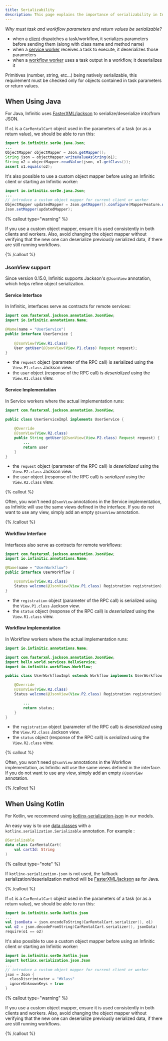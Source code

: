 ```yaml
---
title: Serializability
description: This page explains the importance of serializability in Infinitic for tasks and workflows, detailing the requirements and best practices for ensuring data is correctly serialized and deserialized across distributed systems.
---
```

_Why must task and workflow parameters and return values be serializable?_

- when a [client](/docs/introduction/terminology#client) dispatches a task/workflow, it serializes parameters before sending them (along with class name and method name)
- when a [service worker](/docs/introduction/terminology#worker) receives a task to execute, it deserializes those parameters
- when a [workflow worker](/docs/introduction/terminology#worker) uses a task output in a workflow, it deserializes it

Primitives (number, string, etc...) being natively serializable, this requirement must be checked only for objects contained in task parameters or return values.

## When Using Java

For Java, Infinitic uses [FasterXML/jackson](https://github.com/FasterXML/jackson-docs) to serialize/deserialize into/from JSON.

If `o1` is a `CarRentalCart` object used in the parameters of a task (or as a return value), we should be able to run this:

```java
import io.infinitic.serDe.java.Json;
...
ObjectMapper objectMapper = Json.getMapper();
String json = objectMapper.writeValueAsString(o1);
String o2 = objectMapper.readValue(json, o1.getClass());
assert o1.equals(o2);
```

It's also possible to use a custom object mapper before using an Infinitic client or starting an Infinitic worker:

```java
import io.infinitic.serDe.java.Json;
...
// introduce a custom object mapper for current client or worker
ObjectMapper updatedMapper = Json.getMapper().configure(MapperFeature.ACCEPT_CASE_INSENSITIVE_PROPERTIES, true);
Json.setMapper(updatedMapper);
```

{% callout type="warning"  %}

If you use a custom object mapper, ensure it is used consistently in both clients and workers.
Also, avoid changing the object mapper without verifying that the new one can deserialize previously serialized data,
if there are still running workflows.

{% /callout  %}

### JsonView support

Since version 0.15.0, Infinitic supports Jackson's `@JsonView` annotation, which helps refine object serialization.

#### Service Interface

In Infinitic, interfaces serve as contracts for remote services:

```java
import com.fasterxml.jackson.annotation.JsonView;
import io.infinitic.annotations.Name;

@Name(name = "UserService")
public interface UserService {
    
    @JsonView(View.R1.class)
    User getUser(@JsonView(View.P1.class) Request request);
}
```

- the `request` object (parameter of the RPC call) is serialized using the `View.P1.class` Jackson view.
- the `user` object (response of the RPC call) is *deserialized* using the `View.R1.class` view.

#### Service Implementation

In Service workers where the actual implementation runs:

```java
import com.fasterxml.jackson.annotation.JsonView;

public class UserServiceImpl implements UserService {
    
    @Override
    @JsonView(View.R2.class)
    public String getUser(@JsonView(View.P2.class) Request request) {
        ...
        return user
    }
}
```

- the `request` object (parameter of the RPC call) is *deserialized* using the `View.P2.class` Jackson view.
- the `user` object (response of the RPC call) is *serialized* using the `View.R2.class` view.

{% callout %}

Often, you won't need `@JsonView` annotations in the Service implementation, as Infinitic will use the same views defined in the interface. If you do not want to use any view, simply add an empty `@JsonView` annotation.

{% /callout  %}

#### Workflow Interface

Interfaces also serve as contracts for remote workflows:

```java
import com.fasterxml.jackson.annotation.JsonView;
import io.infinitic.annotations.Name;

@Name(name = "UserWorkflow")
public interface UserWorkflow {

    @JsonView(View.R1.class)
    Status welcome(@JsonView(View.P1.class) Registration registration);
}
```
 
- the `registration` object (parameter of the RPC call) is serialized using the `View.P1.class` Jackson view.
- the `status` object (response of the RPC call) is *deserialized* using the `View.R1.class` view.

#### Workflow Implementation

In Workflow workers where the actual implementation runs:

```java
import io.infinitic.annotations.Name;

import com.fasterxml.jackson.annotation.JsonView;
import hello.world.services.HelloService;
import io.infinitic.workflows.Workflow;

public class UserWorkflowImpl extends Workflow implements UserWorkflow {

    @Override
    @JsonView(View.R2.class)
    Status welcome(@JsonView(View.P2.class) Registration registration) {

        ...
        return status;
    }
}
```

- the `registration` object (parameter of the RPC call) is *deserialized* using the `View.P2.class` Jackson view.
- the `status` object (response of the RPC call) is *serialized* using the `View.R2.class` view.

{% callout %}

Often, you won't need `@JsonView` annotations in the Workflow implementation, as Infinitic will use the same views defined in the interface. If you do not want to use any view, simply add an empty `@JsonView` annotation.

{% /callout  %}

## When Using Kotlin

For Kotlin, we recommend using [kotlinx-serialization-json](https://github.com/Kotlin/kotlinx.serialization/blob/master/docs/serialization-guide.md) in our models.

An easy way is to use [data classes](https://kotlinlang.org/docs/reference/data-classes.html) with a `kotlinx.serialization.Serializable` annotation. For example :

```kotlin
@Serializable
data class CarRentalCart(
    val cartId: String
)
```

{% callout type="note"  %}

If `kotlinx-serialization-json` is not used, the fallback serialization/deserialization method will be [FasterXML/jackson](https://github.com/FasterXML/jackson-docs) as for Java.

{% /callout  %}

If `o1` is a `CarRentalCart` object used in the parameters of a task (or as a return value), we should be able to run this:

```kotlin
import io.infinitic.serDe.kotlin.json
...
val jsonData = json.encodeToString(CarRentalCart.serializer(), o1)
val o2 = json.decodeFromString(CarRentalCart.serializer(), jsonData)
require(o1 == o2)
```

It's also possible to use a custom object mapper before using an Infinitic client or starting an Infinitic worker:

```kotlin
import io.infinitic.serDe.kotlin.json
import kotlinx.serialization.json.Json
...
// introduce a custom object mapper for current client or worker
json = Json {
  classDiscriminator = "#klass"
  ignoreUnknownKeys = true
}
```

{% callout type="warning"  %}

If you use a custom object mapper, ensure it is used consistently in both clients and workers.
Also, avoid changing the object mapper without verifying that the new one can deserialize previously serialized data,
if there are still running workflows.

{% /callout  %}
